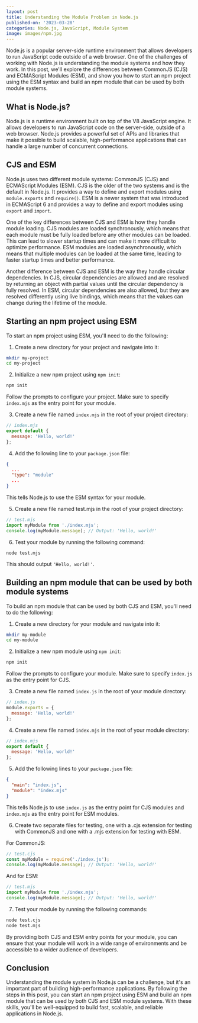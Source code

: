 ```yaml
---
layout: post
title: Understanding the Module Problem in Node.js
published-on: '2023-03-28'
categories: Node.js, JavaScript, Module System
image: images/npm.jpg
---
```


Node.js is a popular server-side runtime environment that allows developers to run JavaScript code outside of a web browser. One of the challenges of working with Node.js is understanding the module systems and how they work. In this post, we'll explore the differences between CommonJS (CJS) and ECMAScript Modules (ESM), and show you how to start an npm project using the ESM syntax and build an npm module that can be used by both module systems.


## What is Node.js?

Node.js is a runtime environment built on top of the V8 JavaScript engine. It allows developers to run JavaScript code on the server-side, outside of a web browser. Node.js provides a powerful set of APIs and libraries that make it possible to build scalable, high-performance applications that can handle a large number of concurrent connections.

## CJS and ESM

Node.js uses two different module systems: CommonJS (CJS) and ECMAScript Modules (ESM). CJS is the older of the two systems and is the default in Node.js. It provides a way to define and export modules using `module.exports` and `require()`. ESM is a newer system that was introduced in ECMAScript 6 and provides a way to define and export modules using `export` and `import`.

One of the key differences between CJS and ESM is how they handle module loading. CJS modules are loaded synchronously, which means that each module must be fully loaded before any other modules can be loaded. This can lead to slower startup times and can make it more difficult to optimize performance. ESM modules are loaded asynchronously, which means that multiple modules can be loaded at the same time, leading to faster startup times and better performance.

Another difference between CJS and ESM is the way they handle circular dependencies. In CJS, circular dependencies are allowed and are resolved by returning an object with partial values until the circular dependency is fully resolved. In ESM, circular dependencies are also allowed, but they are resolved differently using live bindings, which means that the values can change during the lifetime of the module.

## Starting an npm project using ESM

To start an npm project using ESM, you'll need to do the following:

1. Create a new directory for your project and navigate into it:

```bash
mkdir my-project
cd my-project
```

2. Initialize a new npm project using `npm init`:

```bash
npm init
```

Follow the prompts to configure your project. Make sure to specify `index.mjs` as the entry point for your module.

3. Create a new file named `index.mjs` in the root of your project directory:

```js
// index.mjs
export default {
  message: 'Hello, world!'
};
```

4. Add the following line to your `package.json` file:
```json
{
  ...
  "type": "module"
  ...
}
```
This tells Node.js to use the ESM syntax for your module.

5. Create a new file named test.mjs in the root of your project directory:

```js
// test.mjs
import myModule from './index.mjs';
console.log(myModule.message); // Output: 'Hello, world!'
```

6. Test your module by running the following command:

```
node test.mjs
```

This should output `'Hello, world!'`.

## Building an npm module that can be used by both module systems

To build an npm module that can be used by both CJS and ESM, you'll need to do the following:

1. Create a new directory for your module and navigate into it:

```bash
mkdir my-module
cd my-module
```

2. Initialize a new npm module using `npm init`:

```bash
npm init
```

Follow the prompts to configure your module. Make sure to specify `index.js` as the entry point for CJS.

3. Create a new file named `index.js` in the root of your module directory:

```js
// index.js
module.exports = {
  message: 'Hello, world!'
};
```

4. Create a new file named `index.mjs` in the root of your module directory:

```js
// index.mjs
export default {
  message: 'Hello, world!'
};
```

5. Add the following lines to your `package.json` file:

```json
{
  "main": "index.js",
  "module": "index.mjs"
}
```

This tells Node.js to use `index.js` as the entry point for CJS modules and `index.mjs` as the entry point for ESM modules.

6. Create two separate files for testing, one with a .cjs extension for testing with CommonJS and one with a .mjs extension for testing with ESM.

For CommonJS:

```js
// test.cjs
const myModule = require('./index.js');
console.log(myModule.message); // Output: 'Hello, world!'
```

And for ESM:

```js
// test.mjs
import myModule from './index.mjs';
console.log(myModule.message); // Output: 'Hello, world!'
```

7. Test your module by running the following commands:

```bash
node test.cjs
node test.mjs
```

By providing both CJS and ESM entry points for your module, you can ensure that your module will work in a wide range of environments and be accessible to a wider audience of developers.

## Conclusion

Understanding the module system in Node.js can be a challenge, but it's an important part of building high-performance applications. By following the steps in this post, you can start an npm project using ESM and build an npm module that can be used by both CJS and ESM module systems. With these skills, you'll be well-equipped to build fast, scalable, and reliable applications in Node.js.